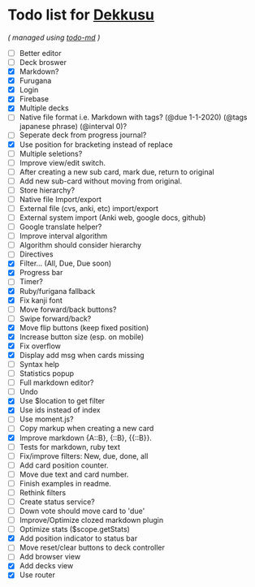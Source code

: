 # Todo list for [Dekkusu](https://github.com/Hypercubed/Dekkusu)

_\( managed using [todo-md](https://github.com/Hypercubed/todo-md) \)_

- [ ] Better editor
- [ ] Deck broswer
- [x] Markdown?
- [x] Furugana
- [x] Login
- [x] Firebase
- [x] Multiple decks
- [ ] Native file format i.e. Markdown with tags? (@due 1-1-2020) (@tags japanese phrase) (@interval 0)?
- [ ] Seperate deck from progress journal?
- [x] Use position for bracketing instead of replace
- [ ] Multiple seletions?
- [ ] Improve view/edit switch.
- [ ] After creating a new sub card, mark due, return to original
- [ ] Add new sub-card without moving from original.
- [ ] Store hierarchy?
- [ ] Native file Import/export
- [ ] External file (cvs, anki, etc) import/export
- [ ] External system import (Anki web, google docs, github)
- [ ] Google translate helper?
- [ ] Improve interval algorithm
- [ ] Algorithm should consider hierarchy
- [ ] Directives
- [x] Filter... (All, Due, Due soon)
- [x] Progress bar
- [ ] Timer?
- [x] Ruby/furigana fallback
- [x] Fix kanji font
- [ ] Move forward/back buttons?
- [ ] Swipe forward/back?
- [x] Move flip buttons (keep fixed position)
- [x] Increase button size (esp. on mobile)
- [x] Fix overflow
- [x] Display add msg when cards missing
- [ ] Syntax help
- [ ] Statistics popup
- [ ] Full markdown editor?
- [ ] Undo
- [x] Use $location to get filter
- [x] Use ids instead of index
- [ ] Use moment.js?
- [ ] Copy markup when creating a new card
- [x] Improve markdown \{A::B}, \{::B}, \{{::B}}.
- [ ] Tests for markdown, ruby text
- [ ] Fix/improve filters: New, due, done, all
- [ ] Add card position counter.
- [ ] Move due text and card number.
- [ ] Finish examples in readme.
- [ ] Rethink filters
- [ ] Create status service?
- [ ] Down vote should move card to 'due'
- [ ] Improve/Optimize clozed markdown plugin
- [ ] Optimize stats ($scope.getStats)
- [x] Add position indicator to status bar
- [ ] Move reset/clear buttons to deck controller
- [ ] Add browser view
- [x] Add decks view
- [x] Use router
